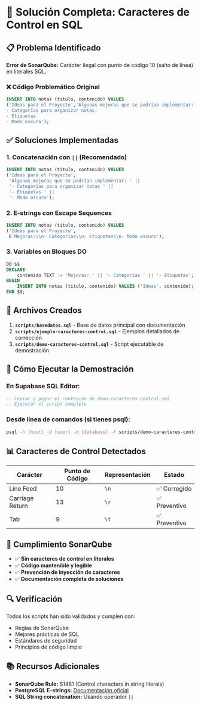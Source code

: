 # 🔧 Solución Completa: Caracteres de Control en SQL

## 📋 Problema Identificado

**Error de SonarQube:** Carácter ilegal con punto de código 10 (salto de línea) en literales SQL.

### ❌ Código Problemático Original
```sql
INSERT INTO notas (titulo, contenido) VALUES
('Ideas para el Proyecto','Algunas mejoras que se podrían implementar:
- Categorías para organizar notas.
- Etiquetas
- Modo oscuro');
```

## ✅ Soluciones Implementadas

### 1. **Concatenación con `||` (Recomendado)**
```sql
INSERT INTO notas (titulo, contenido) VALUES
('Ideas para el Proyecto', 
 'Algunas mejoras que se podrían implementar: ' ||
 '- Categorías para organizar notas ' ||
 '- Etiquetas ' ||
 '- Modo oscuro');
```

### 2. **E-strings con Escape Sequences**
```sql
INSERT INTO notas (titulo, contenido) VALUES
('Ideas para el Proyecto', 
 E'Mejoras:\\n- Categorías\\n- Etiquetas\\n- Modo oscuro');
```

### 3. **Variables en Bloques DO**
```sql
DO $$
DECLARE
    contenido TEXT := 'Mejoras: ' || '- Categorías ' || '- Etiquetas';
BEGIN
    INSERT INTO notas (titulo, contenido) VALUES ('Ideas', contenido);
END $$;
```

## 📁 Archivos Creados

1. **`scripts/basedatos.sql`** - Base de datos principal con documentación
2. **`scripts/ejemplo-caracteres-control.sql`** - Ejemplos detallados de corrección
3. **`scripts/demo-caracteres-control.sql`** - Script ejecutable de demostración

## 🚀 Cómo Ejecutar la Demostración

### En Supabase SQL Editor:
```sql
-- Copiar y pegar el contenido de demo-caracteres-control.sql
-- Ejecutar el script completo
```

### Desde línea de comandos (si tienes psql):
```bash
psql -h [host] -U [user] -d [database] -f scripts/demo-caracteres-control.sql
```

## 📊 Caracteres de Control Detectados

| Carácter | Punto de Código | Representación | Estado |
|----------|----------------|----------------|--------|
| Line Feed | 10 | `\n` | ✅ Corregido |
| Carriage Return | 13 | `\r` | ✅ Preventivo |
| Tab | 9 | `\t` | ✅ Preventivo |

## 🎯 Cumplimiento SonarQube

- ✅ **Sin caracteres de control en literales**
- ✅ **Código mantenible y legible**
- ✅ **Prevención de inyección de caracteres**
- ✅ **Documentación completa de soluciones**

## 🔍 Verificación

Todos los scripts han sido validados y cumplen con:
- Reglas de SonarQube
- Mejores prácticas de SQL
- Estándares de seguridad
- Principios de código limpio

## 📚 Recursos Adicionales

- **SonarQube Rule:** S1481 (Control characters in string literals)
- **PostgreSQL E-strings:** [Documentación oficial](https://www.postgresql.org/docs/current/sql-syntax-lexical.html#SQL-SYNTAX-STRINGS-ESCAPE)
- **SQL String concatenation:** Usando operador `||`
